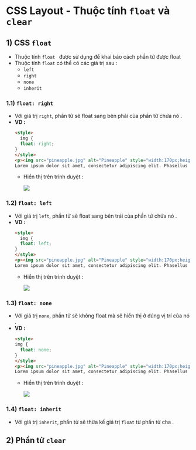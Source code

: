 # CSS Layout - Thuộc tính `float` và `clear`
## **1) CSS `float`**
- Thuộc tính `float ` được sử dụng để khai báo cách phần tử được float
- Thuộc tính `float` có thể có các giá trị sau :
    - `left`
    - `right`
    - `none`
    - `inherit`
### **1.1) `float: right`**
- Với giá trị `right`, phần tử sẽ float sang bên phải của phần tử chứa nó .
- **VD :**
    ```html
    <style>
      img {
      float: right;
    }
    </style>
    <p><img src="pineapple.jpg" alt="Pineapple" style="width:170px;height:170px;margin-left:15px;">
    Lorem ipsum dolor sit amet, consectetur adipiscing elit. Phasellus imperdiet, nulla et dictum interdum, nisi lorem egestas odio, vitae scelerisque enim ligula venenatis dolor. Maecenas nisl est, ultrices nec congue eget, auctor vitae massa. Fusce luctus vestibulum augue ut aliquet. Mauris ante ligula, facilisis sed ornare eu, lobortis in odio. Praesent convallis urna a lacus interdum ut hendrerit risus congue. Nunc sagittis dictum nisi, sed ullamcorper ipsum dignissim ac. In at libero sed nunc venenatis imperdiet sed ornare turpis. Donec vitae dui eget tellus gravida venenatis. Integer fringilla congue eros non fermentum. Sed dapibus pulvinar nibh tempor porta. Cras ac leo purus. Mauris quis diam velit.</p>
    ```
    - Hiển thị trên trình duyệt :

        <img src=https://i.imgur.com/YnWtZga.png>

### **1.2) `float: left`**
- Với giá trị `left`, phần tử sẽ float sang bên trái của phần tử chứa nó .
- **VD :**
    ```html
    <style>
      img {
      float: left;
    }
    </style>
    <p><img src="pineapple.jpg" alt="Pineapple" style="width:170px;height:170px;margin-right:15px;">
    Lorem ipsum dolor sit amet, consectetur adipiscing elit. Phasellus imperdiet, nulla et dictum interdum, nisi lorem egestas odio, vitae scelerisque enim ligula venenatis dolor. Maecenas nisl est, ultrices nec congue eget, auctor vitae massa. Fusce luctus vestibulum augue ut aliquet. Mauris ante ligula, facilisis sed ornare eu, lobortis in odio. Praesent convallis urna a lacus interdum ut hendrerit risus congue. Nunc sagittis dictum nisi, sed ullamcorper ipsum dignissim ac. In at libero sed nunc venenatis imperdiet sed ornare turpis. Donec vitae dui eget tellus gravida venenatis. Integer fringilla congue eros non fermentum. Sed dapibus pulvinar nibh tempor porta. Cras ac leo purus. Mauris quis diam velit.</p>
    ```
    - Hiển thị trên trình duyệt :

        <img src=https://i.imgur.com/y6H7pJn.png>

### **1.3) `float: none`**
- Với giá trị `none`, phần tử sẽ không float mà sẽ hiển thị ở đúng vị trí của nó .
- **VD :**
    ```html
    <style>
    img {
      float: none;
    }
    </style>
    <p><img src="pineapple.jpg" alt="Pineapple" style="width:170px;height:170px;">
    Lorem ipsum dolor sit amet, consectetur adipiscing elit. Phasellus imperdiet, nulla et dictum interdum, nisi lorem egestas odio, vitae scelerisque enim ligula venenatis dolor. Maecenas nisl est, ultrices nec congue eget, auctor vitae massa. Fusce luctus vestibulum augue ut aliquet. Mauris ante ligula, facilisis sed ornare eu, lobortis in odio. Praesent convallis urna a lacus interdum ut hendrerit risus congue. Nunc sagittis dictum nisi, sed ullamcorper ipsum dignissim ac. In at libero sed nunc venenatis imperdiet sed ornare turpis. Donec vitae dui eget tellus gravida venenatis. Integer fringilla congue eros non fermentum. Sed dapibus pulvinar nibh tempor porta. Cras ac leo purus. Mauris quis diam velit.</p>
    ```
    - Hiển thị trên trình duyệt :

        <img src=https://i.imgur.com/VUo1dPG.png>

### **1.4) `float: inherit`**
- Với giá trị `inherit`, phần tử sẽ thừa kế giá trị `float` từ phần tử cha .
## **2) Phần tử `clear`**
